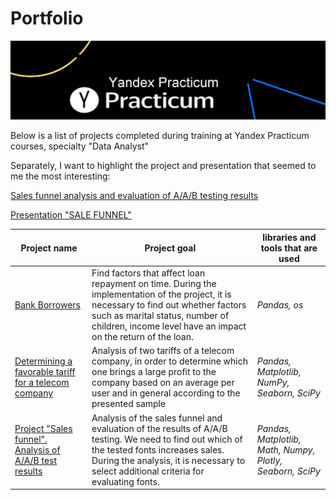 # Portfolio

[![Yandex.Praktikum](https://github.com/aegorovspb/yandex_data_analyst_projects_eng/blob/main/yp_logo.jpeg)](https://praktikum.yandex.ru/)

Below is a list of projects completed during training at Yandex Practicum courses, specialty "Data Analyst"

Separately, I want to highlight the project and presentation that seemed to me the most interesting:

[Sales funnel analysis and evaluation of A/A/B testing results](https://github.com/aegorovspb/yandex_data_analyst_projects_eng/blob/main/08_aab_test_app.ipynb)

[Presentation "SALE FUNNEL"](https://github.com/aegorovspb/yandex_data_analyst_projects_eng/tree/main/08_aab_test_presentation)


Project name |  Project goal    | libraries and tools that are used
-----------------|------------|------------------------
[Bank Borrowers](https://github.com/aegorovspb/yandex_data_analyst_projects_eng/blob/main/01_bank_borrowers.ipynb) | Find factors that affect loan repayment on time. During the implementation of the project, it is necessary to find out whether factors such as marital status, number of children, income level have an impact on the return of the loan. | *Pandas, os*
[Determining a favorable tariff for a telecom company](https://github.com/aegorovspb/yandex_data_analyst_projects_eng/blob/main/03_tariffs_for_telecom_companies.ipynb) | Analysis of two tariffs of a telecom company, in order to determine which one brings a large profit to the company based on an average per user and in general according to the presented sample | *Pandas, Matplotlib, NumPy, Seaborn, SciPy*
[Project "Sales funnel". Analysis of A/A/B test results](https://github.com/aegorovspb/yandex_data_analyst_projects_eng/blob/main/08_aab_test_app.ipynb) | Analysis of the sales funnel and evaluation of the results of A/A/B testing. We need to find out which of the tested fonts increases sales. During the analysis, it is necessary to select additional criteria for evaluating fonts. | *Pandas, Matplotlib, Math, Numpy, Plotly, Seaborn, SciPy*

